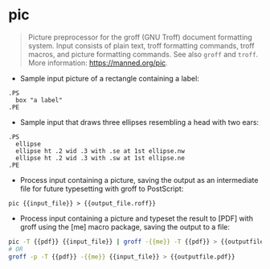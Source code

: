 # pic

> Picture preprocessor for the groff (GNU Troff) document formatting system.
> Input consists of plain text, troff formatting commands, troff macros, and picture formatting commands.
> See also `groff` and `troff`.
> More information: <https://manned.org/pic>.

- Sample input picture of a rectangle containing a label:

```troff
.PS
  box "a label"
.PE
```

- Sample input that draws three ellipses resembling a head with two ears:
  
```troff
.PS
  ellipse
  ellipse ht .2 wid .3 with .se at 1st ellipse.nw
  ellipse ht .2 wid .3 with .sw at 1st ellipse.ne
.PE
```

- Process input containing a picture, saving the output as an intermediate file
  for future typesetting with groff to PostScript:

`pic {{input_file}} > {{output_file.roff}}`

- Process input containing a picture and typeset the result to [PDF] with groff
  using the [me] macro package, saving the output to a file:

```bash
pic -T {{pdf}} {{input_file}} | groff -{{me}} -T {{pdf}} > {{outputfile.pdf}}
# OR
groff -p -T {{pdf}} -{{me}} {{input_file}} > {{outputfile.pdf}}
```

